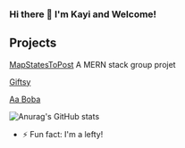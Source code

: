 ### Hi there 👋 I'm Kayi and Welcome!

## Projects
[MapStatesToPost](https://github.com/KayiLeung/mapStatesToPost)
A MERN stack group projet

[Giftsy](https://github.com/KayiLeung/Giftsy)


[Aa Boba](https://github.com/KayiLeung/Aa_Boba)



 



<!--
**KayiLeung/KayiLeung** is a ✨ _special_ ✨ repository because its `README.md` (this file) appears on your GitHub profile.

Here are some ideas to get you started:

- 🔭 I’m currently working on ...
- 🌱 I’m currently learning ...
- 👯 I’m looking to collaborate on ...
- 🤔 I’m looking for help with ...
- 💬 Ask me about ...
- 📫 How to reach me: ...
- 😄 Pronouns: ...
- ⚡ Fun fact: ...
-->




![Anurag's GitHub stats](https://github-readme-stats.vercel.app/api?username=KayiLeung&show_icons=true&theme=onedark)


 - ⚡ Fun fact: I'm a lefty!
